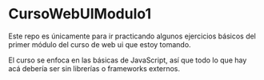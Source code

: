 # CursoWebUIModulo1

Este repo es únicamente para ir practicando algunos ejercicios básicos del primer módulo del curso de web ui que estoy tomando.

El curso se enfoca en las básicas de JavaScript, así que todo lo que hay acá debería ser sin librerías o frameworks externos.
